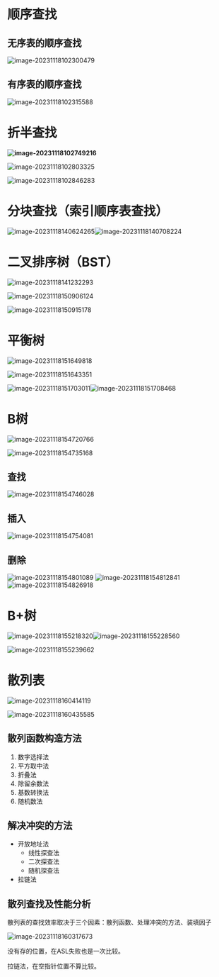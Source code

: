 # 顺序查找

## 无序表的顺序查找

![image-20231118102300479](assets/image-20231118102300479.png)

## 有序表的顺序查找

![image-20231118102315588](assets/image-20231118102315588.png)

# 折半查找

**![image-20231118102749216](assets/image-20231118102749216.png)**

![image-20231118102803325](assets/image-20231118102803325.png)

![image-20231118102846283](assets/image-20231118102846283.png)

# 分块查找（索引顺序表查找）

![image-20231118140624265](assets/image-20231118140624265.png)![image-20231118140708224](assets/image-20231118140708224.png)

# 二叉排序树（BST）



![image-20231118141232293](assets/image-20231118141232293.png)

![image-20231118150906124](assets/image-20231118150906124.png)

![image-20231118150915178](assets/image-20231118150915178.png)

# 平衡树

![image-20231118151649818](assets/image-20231118151649818.png)


![image-20231118151643351](assets/image-20231118151643351.png)

![image-20231118151703011](assets/image-20231118151703011.png)![image-20231118151708468](assets/image-20231118151708468.png)

# B树

![image-20231118154720766](assets/image-20231118154720766.png)

![image-20231118154735168](assets/image-20231118154735168.png)

## 查找

![image-20231118154746028](assets/image-20231118154746028.png)

## 插入

![image-20231118154754081](assets/image-20231118154754081.png)

## 删除

![image-20231118154801089](assets/image-20231118154801089.png)
![image-20231118154812841](assets/image-20231118154812841.png)
![image-20231118154826918](assets/image-20231118154826918.png)

# B+树

![image-20231118155218320](assets/image-20231118155218320.png)![image-20231118155228560](assets/image-20231118155228560.png)


![image-20231118155239662](assets/image-20231118155239662.png)

# 散列表

![image-20231118160414119](assets/image-20231118160414119.png)

![image-20231118160435585](assets/image-20231118160435585.png)


## 散列函数构造方法

1. 数字选择法
2. 平方取中法
3. 折叠法
4. 除留余数法
5. 基数转换法
6. 随机数法

## 解决冲突的方法

- 开放地址法
  - 线性探查法
  - 二次探查法
  - 随机探查法
- 拉链法

## 散列查找及性能分析

散列表的查找效率取决于三个因素：散列函数、处理冲突的方法、装填因子

![image-20231118160317673](assets/image-20231118160317673.png)

没有存的位置，在ASL失败也是一次比较。

拉链法，在空指针位置不算比较。
